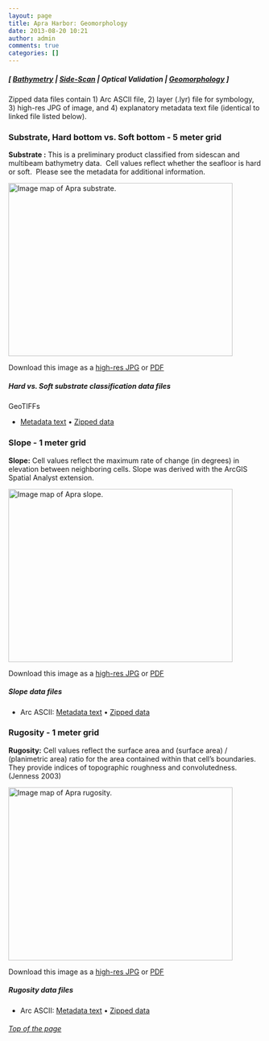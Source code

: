 ```yaml
---
layout: page
title: Apra Harbor: Geomorphology
date: 2013-08-20 10:21
author: admin
comments: true
categories: []
---
```

<h5 class="no_margin-top">[ <a href="http://www.soest.hawaii.edu/pibhmc/cms/data-by-location/cnmi-guam/apra-harbor/apra-harbor-bathymetry">Bathymetry</a> | <span class="style1"><a href="http://www.soest.hawaii.edu/pibhmc/cms/data-by-location/cnmi-guam/apra-harbor/apra-harbor-backscatter">Side-Scan</a></span> | <span class="no_margin-top-deadlink">Optical Validation</span> | <a href="http://www.soest.hawaii.edu/pibhmc/cms/data-by-location/cnmi-guam/apra-harbor/apra-harbor-geomorphology">Geomorphology</a> ]</h5>

Zipped data files contain 1) Arc ASCII file, 2) layer (.lyr) file for symbology, 3) high-res JPG of image, and 4) explanatory metadata text file (identical to linked file listed below).
<h3><a id="substrate" name="substrate"></a>Substrate, Hard bottom vs. Soft bottom - 5 meter grid</h3>
<strong>Substrate :</strong> This is a preliminary product classified from sidescan and multibeam
bathymetry data.  Cell values reflect whether the seafloor is hard or
soft.  Please see the metadata for additional information.

<a href="ftp://ftp.soest.hawaii.edu/pibhmc/website/data/cnmi-guam/benthichabitatlayers/apra_5m_hardsoft.jpg"><img title="Image map of Guam substrate." alt="Image map of Apra substrate." src="http://www.soest.hawaii.edu/pibhmc/CNMI_images/apra_5m_hardsoft_445.jpg" width="445" height="344" border="0" /></a>

Download this image as a <a href="ftp://ftp.soest.hawaii.edu/pibhmc/website/data/cnmi-guam/benthichabitatlayers/apra_5m_hardsoft.jpg">high-res JPG</a> or <a href="ftp://ftp.soest.hawaii.edu/pibhmc/website/data/cnmi-guam/benthichabitatlayers/apra_5m_hardsoft.pdf">PDF</a>
<h5>Hard vs. Soft substrate classification data files</h5>
GeoTIFFs
<ul>
	<li><a href="https://www.coris.noaa.gov/metadata/records/html/apra_5m_hardsoft.html">Metadata text</a> • <a href="ftp://ftp.soest.hawaii.edu/pibhmc/website/data/cnmi-guam/benthichabitatlayers/Apra_5m_Hardsoft.zip">Zipped data</a></li>
</ul>

<h3><a id="slope" name="slope"></a>Slope - 1 meter grid</h3>
<strong>Slope:</strong> Cell values reflect the maximum rate of change (in degrees) in elevation between neighboring cells. Slope was derived with the ArcGIS Spatial Analyst extension.

<a href="https://www.coris.noaa.gov/metadata/records/html/apra_slp_1m.html"><img title="Apra slope gridded at 1 m." alt="Image map of Apra slope." src="http://www.soest.hawaii.edu/pibhmc/CNMI_images/apra_slp_1m_445.jpg" width="445" height="344" border="0" /></a>

Download this image as a <a href="ftp://ftp.soest.hawaii.edu/pibhmc/website/data/cnmi-guam/benthichabitatlayers/apra_slp_1m.jpg">high-res JPG</a> or <a href="ftp://ftp.soest.hawaii.edu/pibhmc/website/data/cnmi-guam/benthichabitatlayers/apra_slp_1m.pdf">PDF</a>
<h5>Slope data files</h5>
<ul>
	<li>Arc ASCII: <a href="ftp://ftp.soest.hawaii.edu/pibhmc/website/data/cnmi-guam/benthichabitatlayers/apra_slp_1m.txt">Metadata text</a> • <a href="ftp://ftp.soest.hawaii.edu/pibhmc/website/data/cnmi-guam/benthichabitatlayers/apra_slp_1m.zip">Zipped data</a></li>
</ul>

<h3><a id="rugosity" name="rugosity"></a>Rugosity - 1 meter grid</h3>
<strong>Rugosity:</strong> Cell values reflect the surface area and (surface area) / (planimetric area) ratio for the area contained within that cell’s boundaries. They provide indices of topographic roughness and convolutedness. (Jenness 2003)

<a href="ftp://ftp.soest.hawaii.edu/pibhmc/website/data/cnmi-guam/benthichabitatlayers/apra_rug_1m.jpg"><img title="Guam rugosity gridded at 5 m." alt="Image map of Apra rugosity." src="http://www.soest.hawaii.edu/pibhmc/CNMI_images/apra_rug_1m_445.jpg" width="445" height="344" border="0" /></a>

Download this image as a <a href="ftp://ftp.soest.hawaii.edu/pibhmc/website/data/cnmi-guam/benthichabitatlayers/apra_rug_1m.jpg">high-res JPG</a> or <a href="ftp://ftp.soest.hawaii.edu/pibhmc/website/data/cnmi-guam/benthichabitatlayers/apra_rug_1m.pdf">PDF</a>
<h5>Rugosity data files</h5>
<ul>
	<li>Arc ASCII: <a href="https://www.coris.noaa.gov/metadata/records/html/apra_rug_1m.html">Metadata text</a> • <a href="ftp://ftp.soest.hawaii.edu/pibhmc/website/data/cnmi-guam/benthichabitatlayers/apra_rug_1m.zip">Zipped data</a></li>
</ul>
<h6><a href="#top">Top of the page</a></h6>
